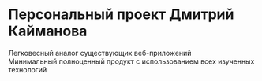 # Персональный проект Дмитрий Кайманова
Легковесный аналог существующих веб-приложений  
Минимальный полноценный продукт с использованием всех изученных технологий
